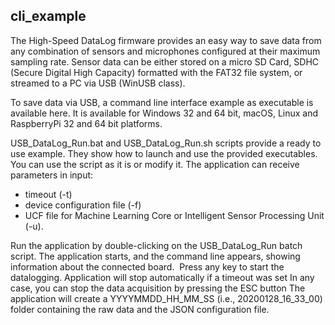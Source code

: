 ## __cli_example__


The High-Speed DataLog firmware provides an easy way to save data from any combination 
of sensors and microphones configured at their maximum sampling rate.
Sensor data can be either stored on a micro SD Card, SDHC (Secure Digital High Capacity) 
formatted with the FAT32 file system, or streamed to a PC via USB (WinUSB class).

To save data via USB, a command line interface example as executable is available here.
It is available for Windows 32 and 64 bit, macOS, Linux and RaspberryPi 32 and 64 bit platforms.

USB_DataLog_Run.bat and USB_DataLog_Run.sh scripts provide a ready to use example.
They show how to launch and use the provided executables.
You can use the script as it is or modify it.
The application can receive parameters in input:

- timeout (-t)
- device configuration file (-f) 
- UCF file for Machine Learning Core or Intelligent Sensor Processing Unit (-u).

Run the application by double-clicking on the USB_DataLog_Run batch script.
The application starts, and the command line appears, showing information about the connected board. 
Press any key to start the datalogging. Application will stop automatically if a timeout was set
In any case, you can stop the data acquisition by pressing the ESC button
The application will create a YYYYMMDD_HH_MM_SS (i.e., 20200128_16_33_00) folder containing the raw data and the JSON configuration file.
